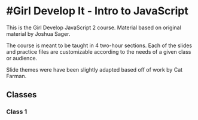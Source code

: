 #Girl Develop It - Intro to JavaScript
===================

This is the Girl Develop JavaScript 2 course. Material based on original material by Joshua Sager.

The course is meant to be taught in 4 two-hour sections. Each of the slides and practice files are customizable according to the needs of a given class or audience.

Slide themes were have been slightly adapted based off of work by Cat Farman.

## Classes

### Class 1
